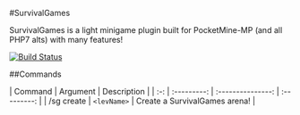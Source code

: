 #SurvivalGames

SurvivalGames is a light minigame plugin built for PocketMine-MP (and all PHP7 alts) with many features!

[![Build Status](https://travis-ci.org/ImagicalGamer/SurvivalGames.svg?branch=master)](https://travis-ci.org/ImagicalGamer/SurvivalGames)

##Commands

| Command | Argument | Description |
| :-: | :---------: | :---------------: | :---------: |
| /sg create | `<levName>` | Create a SurvivalGames arena! |

